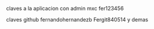 
claves a la aplicacion con admin
mxc
fer123456

claves github
fernandohernandezb
Fergit840514 y demas
